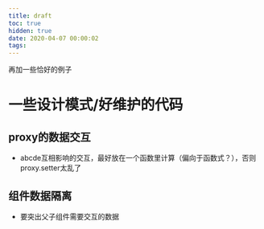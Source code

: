 ```yaml
---
title: draft
toc: true
hidden: true
date: 2020-04-07 00:00:02
tags:
---
```


再加一些恰好的例子

# 一些设计模式/好维护的代码
## proxy的数据交互
* abcde互相影响的交互，最好放在一个函数里计算（偏向于函数式？），否则proxy.setter太乱了

## 组件数据隔离
* 要突出父子组件需要交互的数据


